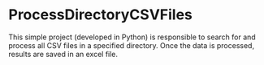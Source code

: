 # ProcessDirectoryCSVFiles

This simple project (developed in Python) is responsible to search for and process all CSV files in a specified directory. Once the data is processed, results are saved in an excel file.
